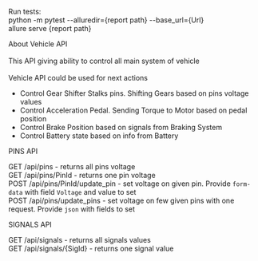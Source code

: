 Run tests:<br>
python -m pytest --alluredir={report path} --base_url={Url} <br>
allure serve {report path}

About Vehicle API<br><br>
This API giving ability to control all main system of vehicle<br><br>
Vehicle API could be used for next actions
- Control Gear Shifter Stalks pins. Shifting Gears based on pins voltage values
- Control Acceleration Pedal. Sending Torque to Motor based on pedal position
- Control Brake Position based on signals from Braking System
- Control Battery state based on info from Battery<br>

PINS API<br>

GET /api/pins - returns all pins voltage<br>
GET /api/pins/PinId - returns one pin voltage<br>
POST /api/pins/PinId/update_pin - set voltage on given pin. Provide `form-data` with field `Voltage` and value to set<br>
POST /api/pins/update_pins - set voltage on few given pins with one request. Provide `json` with fields to set<br>

SIGNALS API<br>

GET /api/signals - returns all signals values<br>
GET /api/signals/{SigId} - returns one signal value